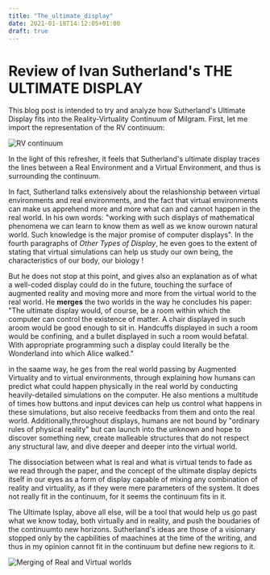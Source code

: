 ```yaml
---
title: "The_ultimate_display"
date: 2021-01-18T14:12:05+01:00
draft: true
---
```


# Review of Ivan Sutherland's THE ULTIMATE DISPLAY

This blog post is intended to try and analyze how Sutherland's Ultimate Display fits into the Reality-Virtuality Continuum of Milgram. 
First, let me import the representation of the RV continuum: 

![RV continuum](/RVcont.jpeg) 

In the light of this refresher, it feels that Sutherland's ultimate display traces the lines between a Real Environment and a Virtual Environment, and thus is surrounding the continuum. 

In fact, Sutherland talks extensively about the relashionship between virtual environments and real environments, and the fact that virtual environments can make us apprehend more and more what can and cannot happen in the real world. In his own words: "working with such displays of mathematical phenomena we can learn to know them as well as we know ourown natural world. Such knowledge is the major promise of computer displays". In the fourth paragraphs of *Other Types of Display*, he even goes to the extent of stating that virtual simulations can help us study our own being, the characteristics of our body, our biology ! 

But he does not stop at this point, and gives also an explanation as of what a well-coded display could do in the future, touching the surface of augmented reality and moving more and more from the virtual world to the real world. He **merges** the two worlds in the way he concludes his paper: "The ultimate display would, of course, be a room within which the computer can control the existence of matter. A chair displayed in such aroom would be good enough to sit in. Handcuffs displayed in such a room would be confining, and a bullet displayed in such a room would befatal. With appropriate programming such a display could literally be the Wonderland into which Alice walked." 

in the saame way, he ges from the real world passing by Augmented Virtuality and to virtual environments, through explaining how humans can predict what could happen physically in the real world by conducting heavily-detailed simulations on the computer. He also mentions a multitude of times how buttons and input devices can help us control what happens in these simulations, but also receive feedbacks from them and onto the real world. Additionally,throughout displays, humans are not bound by "ordinary rules of physical reality" but can launch into the unknown and hope to discover something new, create malleable structures that do not respect any structural law, and dive deeper and deeper into the virtual world. 

The dissociation between what is real and what is virtual tends to fade as we read through the paper, and the concept of the ultimate display depicts itself in our eyes as a form of display capable of mixing any combination of reality and virtuality, as if they were mere parameters of the system. It does not really fit in the continuum, for it seems the continuum fits in it. 

The Ultimate Isplay, above all else, will be a tool that would help us go past what we know today, both virtually and in reality, and push the boudaries of the continuumto new horizons. Sutherland's ideas are those of a visionary stopped only by the capbilities of maachines at the time of the writing, and thus in my opinion cannot fit in the continuum but define new regions to it. 

![Merging of Real and Virtual worlds](/blog/mixedR.jpeg)






